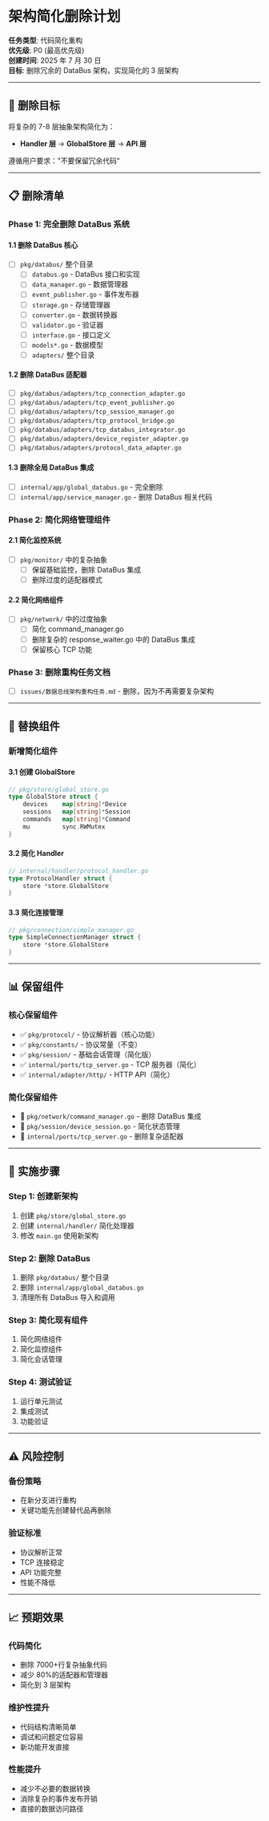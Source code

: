 # 架构简化删除计划

**任务类型**: 代码简化重构  
**优先级**: P0 (最高优先级)  
**创建时间**: 2025 年 7 月 30 日  
**目标**: 删除冗余的 DataBus 架构，实现简化的 3 层架构

---

## 🎯 **删除目标**

将复杂的 7-8 层抽象架构简化为：

- **Handler 层** → **GlobalStore 层** → **API 层**

遵循用户要求："不要保留冗余代码"

---

## 📋 **删除清单**

### **Phase 1: 完全删除 DataBus 系统**

#### 1.1 删除 DataBus 核心

- [ ] `pkg/databus/` 整个目录
  - [ ] `databus.go` - DataBus 接口和实现
  - [ ] `data_manager.go` - 数据管理器
  - [ ] `event_publisher.go` - 事件发布器
  - [ ] `storage.go` - 存储管理器
  - [ ] `converter.go` - 数据转换器
  - [ ] `validator.go` - 验证器
  - [ ] `interface.go` - 接口定义
  - [ ] `models*.go` - 数据模型
  - [ ] `adapters/` 整个目录

#### 1.2 删除 DataBus 适配器

- [ ] `pkg/databus/adapters/tcp_connection_adapter.go`
- [ ] `pkg/databus/adapters/tcp_event_publisher.go`
- [ ] `pkg/databus/adapters/tcp_session_manager.go`
- [ ] `pkg/databus/adapters/tcp_protocol_bridge.go`
- [ ] `pkg/databus/adapters/tcp_databus_integrator.go`
- [ ] `pkg/databus/adapters/device_register_adapter.go`
- [ ] `pkg/databus/adapters/protocol_data_adapter.go`

#### 1.3 删除全局 DataBus 集成

- [ ] `internal/app/global_databus.go` - 完全删除
- [ ] `internal/app/service_manager.go` - 删除 DataBus 相关代码

### **Phase 2: 简化网络管理组件**

#### 2.1 简化监控系统

- [ ] `pkg/monitor/` 中的复杂抽象
  - [ ] 保留基础监控，删除 DataBus 集成
  - [ ] 删除过度的适配器模式

#### 2.2 简化网络组件

- [ ] `pkg/network/` 中的过度抽象
  - [ ] 简化 command_manager.go
  - [ ] 删除复杂的 response_waiter.go 中的 DataBus 集成
  - [ ] 保留核心 TCP 功能

### **Phase 3: 删除重构任务文档**

- [ ] `issues/数据总线架构重构任务.md` - 删除，因为不再需要复杂架构

---

## 🔧 **替换组件**

### **新增简化组件**

#### 3.1 创建 GlobalStore

```go
// pkg/store/global_store.go
type GlobalStore struct {
    devices    map[string]*Device
    sessions   map[string]*Session
    commands   map[string]*Command
    mu         sync.RWMutex
}
```

#### 3.2 简化 Handler

```go
// internal/handler/protocol_handler.go
type ProtocolHandler struct {
    store *store.GlobalStore
}
```

#### 3.3 简化连接管理

```go
// pkg/connection/simple_manager.go
type SimpleConnectionManager struct {
    store *store.GlobalStore
}
```

---

## 📊 **保留组件**

### **核心保留组件**

- ✅ `pkg/protocol/` - 协议解析器（核心功能）
- ✅ `pkg/constants/` - 协议常量（不变）
- ✅ `pkg/session/` - 基础会话管理（简化版）
- ✅ `internal/ports/tcp_server.go` - TCP 服务器（简化）
- ✅ `internal/adapter/http/` - HTTP API（简化）

### **简化保留组件**

- 🔄 `pkg/network/command_manager.go` - 删除 DataBus 集成
- 🔄 `pkg/session/device_session.go` - 简化状态管理
- 🔄 `internal/ports/tcp_server.go` - 删除复杂适配器

---

## 🚀 **实施步骤**

### **Step 1: 创建新架构**

1. 创建 `pkg/store/global_store.go`
2. 创建 `internal/handler/` 简化处理器
3. 修改 `main.go` 使用新架构

### **Step 2: 删除 DataBus**

1. 删除 `pkg/databus/` 整个目录
2. 删除 `internal/app/global_databus.go`
3. 清理所有 DataBus 导入和调用

### **Step 3: 简化现有组件**

1. 简化网络组件
2. 简化监控组件
3. 简化会话管理

### **Step 4: 测试验证**

1. 运行单元测试
2. 集成测试
3. 功能验证

---

## ⚠️ **风险控制**

### **备份策略**

- 在新分支进行重构
- 关键功能先创建替代品再删除

### **验证标准**

- 协议解析正常
- TCP 连接稳定
- API 功能完整
- 性能不降低

---

## 📈 **预期效果**

### **代码简化**

- 删除 7000+行复杂抽象代码
- 减少 80%的适配器和管理器
- 简化到 3 层架构

### **维护性提升**

- 代码结构清晰简单
- 调试和问题定位容易
- 新功能开发直接

### **性能提升**

- 减少不必要的数据转换
- 消除复杂的事件发布开销
- 直接的数据访问路径
